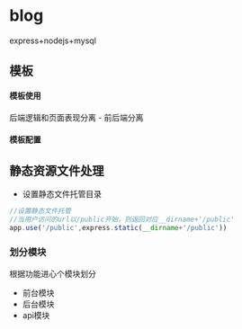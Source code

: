 # blog
express+nodejs+mysql
## 模板
#### 模板使用
后端逻辑和页面表现分离 - 前后端分离
#### 模板配置
## 静态资源文件处理
* 设置静态文件托管目录
``` javascript
//设置静态文件托管
//当用户访问的url以/public开始，则返回对应__dirname+'/public'
app.use('/public',express.static(__dirname+'/public'))
```
### 划分模块
根据功能进心个模块划分
* 前台模块
* 后台模块
* api模块
